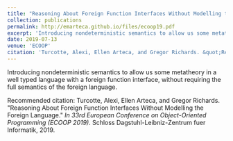 ```yaml
---
title: "Reasoning About Foreign Function Interfaces Without Modelling the Foreign Languages"
collection: publications
permalink: http://emarteca.github.io/files/ecoop19.pdf
excerpt: 'Introducing nondeterministic semantics to allow us some metatheory in a well typed language with a foreign function interface, without requiring the full semantics of the foreign language.'
date: 2019-07-13
venue: 'ECOOP'
citation: 'Turcotte, Alexi, Ellen Arteca, and Gregor Richards. &quot;Reasoning About Foreign Function Interfaces Without Modelling the Foreign Language.&quot; <i>In 33rd European Conference on Object-Oriented Programming (ECOOP 2019)</i>. Schloss Dagstuhl-Leibniz-Zentrum fuer Informatik, 2019.'
---
```

Introducing nondeterministic semantics to allow us some metatheory in a well typed language with a foreign function interface, without requiring the full semantics of the foreign language.

Recommended citation: Turcotte, Alexi, Ellen Arteca, and Gregor Richards. "Reasoning About Foreign Function Interfaces Without Modelling the Foreign Language." <i>In 33rd European Conference on Object-Oriented Programming (ECOOP 2019)</i>. Schloss Dagstuhl-Leibniz-Zentrum fuer Informatik, 2019.